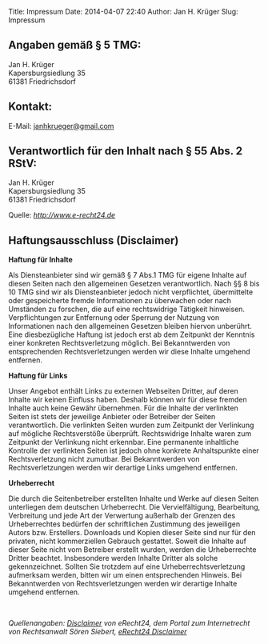 Title: Impressum
Date: 2014-04-07 22:40
Author: Jan H. Krüger
Slug: Impressum

## Angaben gemäß § 5 TMG:
Jan H. Krüger<br />
Kapersburgsiedlung 35<br />
61381 Friedrichsdorf

## Kontakt:
E-Mail: janhkrueger@gmail.com

## Verantwortlich für den Inhalt nach § 55 Abs. 2 RStV:
Jan H. Krüger<br />
Kapersburgsiedlung 35<br />
61381 Friedrichsdorf

Quelle: <i><a rel="nofollow" href="http://www.e-recht24.de/impressum-generator.html">http://www.e-recht24.de</a></i>

## Haftungsausschluss (Disclaimer)
<p><strong>Haftung für Inhalte</strong></p> <p>Als Diensteanbieter sind wir gemäß § 7 Abs.1 TMG für eigene Inhalte auf diesen Seiten nach den allgemeinen Gesetzen verantwortlich. Nach §§ 8 bis 10 TMG sind wir als Diensteanbieter jedoch nicht verpflichtet, übermittelte oder gespeicherte fremde Informationen zu überwachen oder nach Umständen zu forschen, die auf eine rechtswidrige Tätigkeit hinweisen. Verpflichtungen zur Entfernung oder Sperrung der Nutzung von Informationen nach den allgemeinen Gesetzen bleiben hiervon unberührt. Eine diesbezügliche Haftung ist jedoch erst ab dem Zeitpunkt der Kenntnis einer konkreten Rechtsverletzung möglich. Bei Bekanntwerden von entsprechenden Rechtsverletzungen werden wir diese Inhalte umgehend entfernen.</p> <p><strong>Haftung für Links</strong></p> <p>Unser Angebot enthält Links zu externen Webseiten Dritter, auf deren Inhalte wir keinen Einfluss haben. Deshalb können wir für diese fremden Inhalte auch keine Gewähr übernehmen. Für die Inhalte der verlinkten Seiten ist stets der jeweilige Anbieter oder Betreiber der Seiten verantwortlich. Die verlinkten Seiten wurden zum Zeitpunkt der Verlinkung auf mögliche Rechtsverstöße überprüft. Rechtswidrige Inhalte waren zum Zeitpunkt der Verlinkung nicht erkennbar. Eine permanente inhaltliche Kontrolle der verlinkten Seiten ist jedoch ohne konkrete Anhaltspunkte einer Rechtsverletzung nicht zumutbar. Bei Bekanntwerden von Rechtsverletzungen werden wir derartige Links umgehend entfernen.</p> <p><strong>Urheberrecht</strong></p> <p>Die durch die Seitenbetreiber erstellten Inhalte und Werke auf diesen Seiten unterliegen dem deutschen Urheberrecht. Die Vervielfältigung, Bearbeitung, Verbreitung und jede Art der Verwertung außerhalb der Grenzen des Urheberrechtes bedürfen der schriftlichen Zustimmung des jeweiligen Autors bzw. Erstellers. Downloads und Kopien dieser Seite sind nur für den privaten, nicht kommerziellen Gebrauch gestattet. Soweit die Inhalte auf dieser Seite nicht vom Betreiber erstellt wurden, werden die Urheberrechte Dritter beachtet. Insbesondere werden Inhalte Dritter als solche gekennzeichnet. Sollten Sie trotzdem auf eine Urheberrechtsverletzung aufmerksam werden, bitten wir um einen entsprechenden Hinweis. Bei Bekanntwerden von Rechtsverletzungen werden wir derartige Inhalte umgehend entfernen.</p><p> </p>
<p><i>Quellenangaben: <a rel="nofollow" href="http://www.e-recht24.de/muster-disclaimer.html" target="_blank">Disclaimer</a> von eRecht24, dem Portal zum Internetrecht von Rechtsanwalt Sören Siebert, <a rel="nofollow" href="http://www.e-recht24.de/muster-disclaimer.html" target="_blank">eRecht24 Disclaimer</a></i></p>
